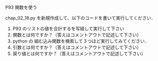 P93 関数を使う


chap_02_18.py を新規作成して、以下のコードを書いて実行してください．

1. P93 のリストの値を合計するを写経して実行して下さい
1. 関数とは何ですか？（答えはコメントアウトで記述して下さい）
1. python の 組む込み関数を検索して３つほど実行してみてください．
1. 引数とは何ですか？（答えはコメントアウトで記述して下さい）
1. 戻り値とは何ですか？（答えはコメントアウトで記述して下さい）



